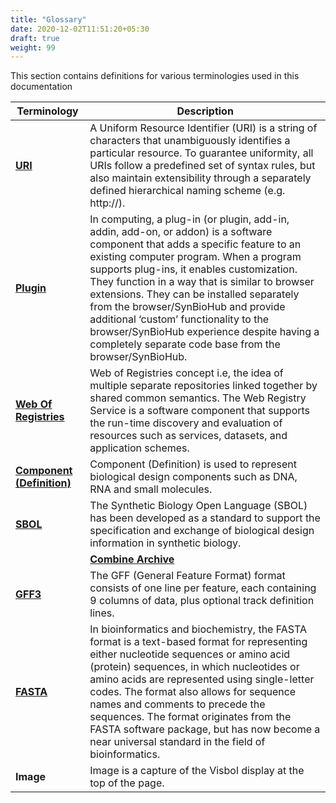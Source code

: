 ```yaml
---
title: "Glossary"
date: 2020-12-02T11:51:20+05:30
draft: true
weight: 99
---
```


This section contains definitions for various terminologies used in this documentation

|   Terminology      |     Description         |
|----------------------|----------------------------------|
| **[URI](https://en.wikipedia.org/wiki/Uniform_Resource_Identifier)** | A Uniform Resource Identifier (URI) is a string of characters that unambiguously identifies a particular resource. To guarantee uniformity, all URIs follow a predefined set of syntax rules, but also maintain extensibility through a separately defined hierarchical naming scheme (e.g. http://).|
| **[Plugin](https://en.wikipedia.org/wiki/Plug-in_(computing))** | In computing, a plug-in (or plugin, add-in, addin, add-on, or addon) is a software component that adds a specific feature to an existing computer program. When a program supports plug-ins, it enables customization. They function in a way that is similar to browser extensions. They can be installed separately from the browser/SynBioHub and provide additional ‘custom’ functionality to the browser/SynBioHub experience despite having a completely separate code base from the browser/SynBioHub. |
| **[Web Of Registries](https://en.wikipedia.org/wiki/Web_Registry_Service)** | Web of Registries concept i.e, the idea of multiple separate repositories linked together by shared common semantics. The Web Registry Service is a software component that supports the run-time discovery and evaluation of resources such as services, datasets, and application schemes.|
| **[Component (Definition)](https://dissys.github.io/sbol-owl/sbol-owl.html#ComponentDefinition)** | Component (Definition) is used to represent biological design components such as DNA, RNA and small molecules. |
|  **[SBOL](https://sbolstandard.org/datamodel-about/)**             | The Synthetic Biology Open Language (SBOL) has been developed as a standard to support the         specification and exchange of biological design information in synthetic biology.          |
    |  **[Combine Archive](http://co.mbine.org/documents/archive)**  | A COMBINE archive is a single file containing the various documents (and in the future, references to documents), necessary for the description of a model and all associated data and procedures. This includes for instance, but not limited to, simulation experiment descriptions, all models needed to run the simulations and associated data files. The archive is encoded using the Open Modeling EXchange format (OMEX).            |
| **[GFF3](http://asia.ensembl.org/info/website/upload/gff3.html)**       | The GFF (General Feature Format) format consists of one line per feature, each containing 9 columns of data, plus optional track definition lines. |
 | **[FASTA](https://en.wikipedia.org/wiki/FASTA_format)**       | In bioinformatics and biochemistry, the FASTA format is a text-based format for representing either nucleotide sequences or amino acid (protein) sequences, in which nucleotides or amino acids are represented using single-letter codes. The format also allows for sequence names and comments to precede the sequences. The format originates from the FASTA software package, but has now become a near universal standard in the field of bioinformatics.|
  | **Image**     | Image is a capture of the Visbol display at the top of the page.|
